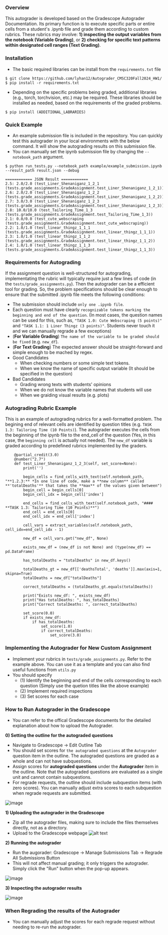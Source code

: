 ### Overview
This autograder is developed based on the Gradescope Autograder Documentation. Its primary function is to execute specific parts or entire cells from a student's .ipynb file and grade them according to custom rubrics. These rubrics may involve: **1) inspecting the output variables from the notebook (Variable Grading)**, or **2) checking for specific text patterns within designated cell ranges (Text Grading)**.


### Installation
- The basic required libraries can be install from the `requirements.txt` file
```
$ git clone https://github.com/lyhan12/Autograder_CMSC320Fall2024_HW1/
$ pip install -r requirements.txt
```
- Depending on the specific problems being graded, additional libraries (e.g., torch, torchvision, etc.) may be required. These libraries should be installed as needed, based on the requirements of the graded problems.
```
$ pip install (ADDITIONAL_LABRARIES)
```

### Quick Example
- An example submission file is included in the repository. You can quickly test this autograder in your local environments with the below command. It will show the autograding results on this submission file.
- You can manually set the ipynb submission file by changing the ``--notebook_path`` argument.
```
$ python run_tests.py --notebook_path example/example_submission.ipynb --result_path result.json --debug

```
```
============ JSON Result ============
2.5: 2.0/2.0 (test_Liner_Shenaniganz_1_2_1 (tests.grade_assignments.GradeAssignment.test_Liner_Shenaniganz_1_2_1))
2.6: 2.0/2.0 (test_Liner_Shenaniganz_1_2_2 (tests.grade_assignments.GradeAssignment.test_Liner_Shenaniganz_1_2_2))
2.7: 3.0/3.0 (test_Liner_Shenaniganz_1_2_3 (tests.grade_assignments.GradeAssignment.test_Liner_Shenaniganz_1_2_3))
2.8: 10.0/10.0 (test_Tailoring_Time_1_3 (tests.grade_assignments.GradeAssignment.test_Tailoring_Time_1_3))
2.1: 0.0/0.0 (test_cute_webscraping (tests.grade_assignments.GradeAssignment.test_cute_webscraping))
2.2: 1.0/1.0 (test_linear_thingz_1_1_1 (tests.grade_assignments.GradeAssignment.test_linear_thingz_1_1_1))
2.3: 1.0/1.0 (test_linear_thingz_1_1_2 (tests.grade_assignments.GradeAssignment.test_linear_thingz_1_1_2))
2.4: 1.0/1.0 (test_linear_thingz_1_1_3 (tests.grade_assignments.GradeAssignment.test_linear_thingz_1_1_3))
```



### Requirements for Autograding

If the assignment question is well-structured for autograding, implementating the rubric will typically require just a few lines of code (in the `tests/grade_assignments.py`). Then the autograder can be a efficient tool for grading. So, the problem specifications should be clear enough to ensure that the submitted .ipynb file meets the following conditions:
- The submission should include `only one .ipynb file`.
- Each question must have clearly `recognizable tokens marking the beginning and end of the question`. (In most cases, the question names can be used for this, such as, `"TASK 1.0: Cute Webscraping (5 points)"` and `"TASK 1.1: 1 Liner Thingz (3 points)"`. Students never touch it and we can manually regrade a few exceptions)
- (**For Variable Grading**) `The name of the variable to be graded should be fixed` (e.g. `new_df`).
- (**For Text Grading**) The expected answer should be straight-forward and simple enough to be mached by regex.
- Good Candidates
  - When checking numbers or some simple text tokens.
  - When we know the name of specific output variable (It should be specified in the question)
- Bad Candidates
  - Grading wrong texts with students' opinions
  - When we do not know the variable names that students will use
  - When we graiding visual results (e.g. plots)

### Autograding Rubric Example
This is an example of autograding rubrics for a well-formatted problem. 
The begining end of relevant cells are identified by question titles (e.g. `TASK 1.3: Tailoring Time (10 Points)`). The autograder executes the cells from the beginning of the ipynb file to the end_cell of the question (Yes, in this case, the `beginning cell` is actually not needed). The `new_df` variable is graded according to predefined rubrics implemented by the graders. 
```
    @partial_credit(3.0)
    @number("2.7")
    def test_Liner_Shenaniganz_1_2_3(self, set_score=None):
        print('')

        begin_cells = find_cells_with_text(self.notebook_path, "**1.2.3:** *In one line of code, make a **new column** called **'totalDeaths'** that takes the **max** of the values given between")
        begin_cell = begin_cells[0]
        begin_cell_idx = begin_cell['index']

        end_cells = find_cells_with_text(self.notebook_path, "#### **TASK 1.3: Tailoring Time (10 Points)**")
        end_cell = end_cells[0]
        end_cell_idx = end_cell['index']

        cell_vars = extract_variables(self.notebook_path, cell_idx=end_cell_idx - 1)

        new_df = cell_vars.get("new_df", None)

        exists_new_df = (new_df is not None) and (type(new_df) == pd.DataFrame)

        has_totalDeaths = "totalDeaths" in new_df.keys()

        totalDeaths_gt = new_df[['deathsTotal', 'deaths']].max(axis=1, skipna=True)
        totalDeaths = new_df["totalDeaths"]

        correct_totalDeaths = (totalDeaths_gt.equals(totalDeaths))

        print("Exists new_df: ", exists_new_df)
        print("Has totalDeaths: ", has_totalDeaths)
        print("Correct totalDeaths: ", correct_totalDeaths)

        set_score(0.0)
        if exists_new_df:
            if has_totalDeaths:
                set_score(1.0)
                if correct_totalDeaths:
                    set_score(3.0)
```

### Implementing the Autograder for New Custom Assignment
- Implement your rubrics in `tests/grade_assignments.py`. Refer to the example above. You can use it as a template and you can also find useful functions from `utils.py`
- You should specify
  - (1) Identify the beginning and end of the cells corresponding to each question (Simply use the quetion titles like the above example)
  - (2) Implement required inspections
  - (3) Set scores for each case

### How to Run Autograder in the Gradescope
- You can refer to the offical Gradescope documents for the detailed explanation about how to upload the Autograder.


**0) Setting the outline for the autograded questions**
- Navigate to Gradescope -> Edit Outline Tab
- You should set scores for `the autograded questions` at the `Autograder` question item in the outline. The autograded questions are graded as a whole and can not have subquestions.
- Assign scores for **autograded questions** under the **Autograder** item in the outline. Note that the autograded questions are evaluated as a single unit and cannot contain subquestions.
- For regrade requests, the outline should include subquestion items (with zero scores). You can manually adjust extra scores to each subquestion when regrade requests are submitted.
  
![image](assets/GradescopeOutline.png)


**1) Uploading the autograder in the Gradescope**
- Zip all the autograder files, making sure to include the files themselves directly, not as a directory.
- Upload to the Gradescope webpage
![alt text](assets/AutograderConfiguration.png)


**2) Running the autograder**
- Run the augorader: Gradescope -> Manage Submissions Tab -> Regrade All Submissions Button
- This will not affect manual grading; it only triggers the autograder. Simply click the "Run" button when the pop-up appears.

![image](assets/GradescopeRunAutograder.png)

**3) Inspecting the autograder results**

![image](assets/GradescopeAutograderResult.png)

### When Regrading the results of the Autograder
- You can manually adjust the scores for each regrade request without needing to re-run the autograder.
